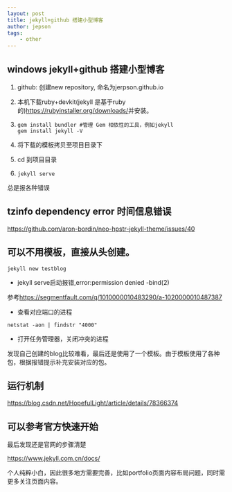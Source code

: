 ```yaml
---
layout: post
title: jekyll+github 搭建小型博客
author: jepson
tags: 
    - other
---
```


## windows jekyll+github 搭建小型博客

1. github: 创建new repository, 命名为jerpson.github.io


2. 本机下载ruby+devkit(jekyll 是基于ruby的)<https://rubyinstaller.org/downloads/>并安装。

3. ```
   gem install bundler #管理 Gem 相依性的工具，例如jekyll
   gem install jekyll -V
   ```

4. 将下载的模板拷贝至项目目录下

5. cd 到项目目录

6. ```
   jekyll serve
   ```

总是报各种错误

## tzinfo dependency error 时间信息错误 

<https://github.com/aron-bordin/neo-hpstr-jekyll-theme/issues/40>

## 可以不用模板，直接从头创建。

```
jekyll new testblog
```

* jekyll serve启动报错,error:permission denied -bind(2)

参考<https://segmentfault.com/q/1010000010483290/a-1020000010487387>

* 查看对应端口的进程

```
netstat -aon | findstr "4000"
```

* 打开任务管理器，关闭冲突的进程 

发现自己创建的blog比较难看，最后还是使用了一个模板。由于模板使用了各种包，根据报错提示补充安装对应的包。

## 运行机制

<https://blog.csdn.net/HopefulLight/article/details/78366374>

## 可以参考官方快速开始

最后发现还是官网的步骤清楚

<https://www.jekyll.com.cn/docs/>

个人纯粹小白，因此很多地方需要完善，比如portfolio页面内容布局问题，同时需更多关注页面内容。